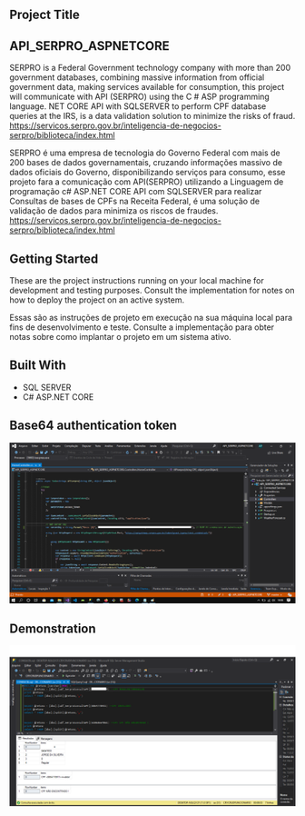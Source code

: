 ## Project Title
## API_SERPRO_ASPNETCORE

SERPRO is a Federal Government technology company with more than 200 government databases, combining massive information from official government data, making services available for consumption, this project will communicate with API (SERPRO) using the C # ASP programming language. NET CORE API with SQLSERVER to perform CPF database queries at the IRS, is a data validation solution to minimize the risks of fraud. https://servicos.serpro.gov.br/inteligencia-de-negocios-serpro/biblioteca/index.html

SERPRO é uma empresa de tecnologia do Governo Federal com mais de 200 bases de dados governamentais, cruzando informações massivo de dados oficiais do Governo, disponibilizando serviços para consumo, esse projeto fara a comunicação com API(SERPRO) utilizando a Linguagem de programação c# ASP.NET CORE API com SQLSERVER para realizar Consultas de bases de CPFs na Receita Federal, é uma solução de validação de dados para minimiza os riscos de fraudes. https://servicos.serpro.gov.br/inteligencia-de-negocios-serpro/biblioteca/index.html

## Getting Started

These are the project instructions running on your local machine for development and testing purposes. Consult the implementation for notes on how to deploy the project on an active system.

Essas são as instruções de projeto em execução na sua máquina local para fins de desenvolvimento e teste. Consulte a implementação para obter notas sobre como implantar o projeto em um sistema ativo.

## Built With

 - SQL SERVER
 - C# ASP.NET CORE

## Base64 authentication token

![Base 64 de autenticacao](https://github.com/fernand0souza/API_SERPRO_ASPNETCORE/blob/master/API_SERPRO_ASPNETCORE/API_SERPRO_ASPNETCORE/API_SERPRO_ASPNETCORE/Base%2064%20de%20autenticacao.PNG
)


## Demonstration

![Base 64 de autenticacao](https://github.com/fernand0souza/API_SERPRO_ASPNETCORE/blob/master/API_SERPRO_ASPNETCORE/API_SERPRO_ASPNETCORE/API_SERPRO_ASPNETCORE/EXECUTANDO%20CONSULTA.png
)
